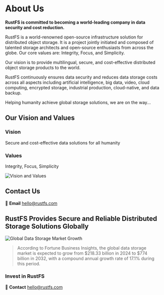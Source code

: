 # About Us

**RustFS is committed to becoming a world-leading company in data security and cost reduction.**

RustFS is a world-renowned open-source infrastructure solution for distributed object storage. It is a project jointly initiated and composed of talented storage architects and open-source enthusiasts from across the globe. Our core values are: Integrity, Focus, and Simplicity.

Our vision is to provide multilingual, secure, and cost-effective distributed object storage products to the world.

RustFS continuously ensures data security and reduces data storage costs across all aspects including artificial intelligence, big data, video, cloud computing, encrypted storage, industrial production, cloud-native, and data backup.

Helping humanity achieve global storage solutions, we are on the way...

## Our Vision and Values

### Vision

Secure and cost-effective data solutions for all humanity

### Values

Integrity, Focus, Simplicity

![Vision and Values](./images/vision-values.png)

## Contact Us

📧 **Email**
<hello@rustfs.com>


## RustFS Provides Secure and Reliable Distributed Storage Solutions Globally

![Global Data Storage Market Growth](./images/market-growth.png)

> According to Fortune Business Insights, the global data storage market is expected to grow from $218.33 billion in 2024 to $774 billion in 2032, with a compound annual growth rate of 17.1% during this period.

### Invest in RustFS


📧 **Contact**
<hello@rustfs.com>
